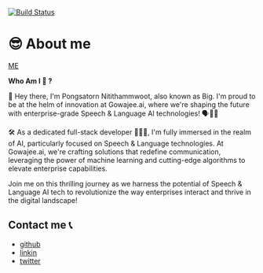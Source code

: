 [![Build Status](https://travis-ci.org/biigpongsatorn/biigpongsatorn.github.io.svg?branch=dev)](https://travis-ci.org/biigpongsatorn/biigpongsatorn.github.io)

#  😎 About me

[ME](https://biigpongsatorn.github.io/)

**Who Am I 🤔 ?**

🚀 Hey there, I'm Pongsatorn Nitithammwoot, also known as Big. I'm proud to be at the helm of innovation at Gowajee.ai, where we're shaping the future with enterprise-grade Speech & Language AI technologies! 🗣️🤖✨

🛠️ As a dedicated full-stack developer 👨🏻‍💻, I'm fully immersed in the realm of AI, particularly focused on Speech & Language technologies. At Gowajee.ai, we're crafting solutions that redefine communication, leveraging the power of machine learning and cutting-edge algorithms to elevate enterprise capabilities.

Join me on this thrilling journey as we harness the potential of Speech & Language AI tech to revolutionize the way enterprises interact and thrive in the digital landscape!

## Contact me 📞

- [github](https://github.com/biigpongsatorn)
- [linkin](https://www.linkedin.com/in/pongsatorn-nitithammawoot-50b719152/)
- [twitter](https://twitter.com/BiiG_Pongsatorn)
